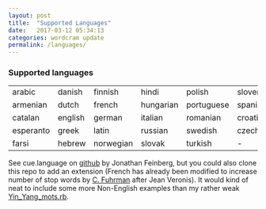 ```yaml
---
layout: post
title:  "Supported Languages"
date:   2017-03-12 05:34:13
categories: wordcram update
permalink: /languages/
---
```


### Supported languages

|       |          |           |         |            |             |
|--------|----------|------     |----     |-----       |----         |
|arabic  |  danish  |   finnish | hindi   |   polish   |   slovenian |
|armenian | dutch   |   french |  hungarian | portuguese | spanish   |
|catalan  | english  |  german |  italian  |  romanian  | croatian  |
|esperanto | greek  |  latin  |   russian  |   swedish | czech      |
|farsi   |   hebrew |  norwegian | slovak   |   turkish | -        |

See cue.language on [github][github] by Jonathan Feinberg, but you could also clone this repo to add an extension (French has already been modified to increase number of stop words by [C. Fuhrman][french] after Jean Veronis). It would kind of neat to include some more Non-English examples than my rather weak [Yin_Yang_mots.rb][mots].

[github]:https://github.com/jdf/cue.language
[french]:https://github.com/fuhrmanator
[mots]:https://github.com/ruby-processing/JRubyArt-examples/blob/master/external_library/gem/ruby_wordcram/yin_yang_mots.rb
